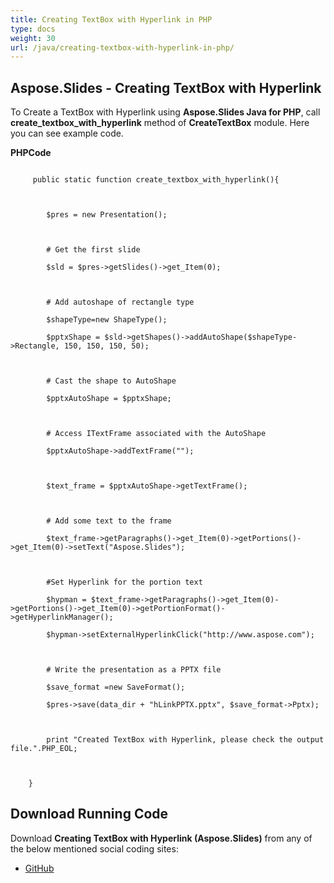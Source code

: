 ```yaml
---
title: Creating TextBox with Hyperlink in PHP
type: docs
weight: 30
url: /java/creating-textbox-with-hyperlink-in-php/
---
```


## **Aspose.Slides - Creating TextBox with Hyperlink**
To Create a TextBox with Hyperlink using **Aspose.Slides Java for PHP**, call **create_textbox_with_hyperlink** method of **CreateTextBox** module. Here you can see example code.

**PHPCode**

```

     public static function create_textbox_with_hyperlink(){



        $pres = new Presentation();



        # Get the first slide

        $sld = $pres->getSlides()->get_Item(0);



        # Add autoshape of rectangle type

        $shapeType=new ShapeType();

        $pptxShape = $sld->getShapes()->addAutoShape($shapeType->Rectangle, 150, 150, 150, 50);



        # Cast the shape to AutoShape

        $pptxAutoShape = $pptxShape;



        # Access ITextFrame associated with the AutoShape

        $pptxAutoShape->addTextFrame("");



        $text_frame = $pptxAutoShape->getTextFrame();



        # Add some text to the frame

        $text_frame->getParagraphs()->get_Item(0)->getPortions()->get_Item(0)->setText("Aspose.Slides");



        #Set Hyperlink for the portion text

        $hypman = $text_frame->getParagraphs()->get_Item(0)->getPortions()->get_Item(0)->getPortionFormat()->getHyperlinkManager();

        $hypman->setExternalHyperlinkClick("http://www.aspose.com");



        # Write the presentation as a PPTX file

        $save_format =new SaveFormat();

        $pres->save(data_dir + "hLinkPPTX.pptx", $save_format->Pptx);



        print "Created TextBox with Hyperlink, please check the output file.".PHP_EOL;



    }

```
## **Download Running Code**
Download **Creating TextBox with Hyperlink (Aspose.Slides)** from any of the below mentioned social coding sites:

- [GitHub](https://github.com/aspose-slides/Aspose.Slides-for-Java/blob/master/Plugins/Aspose_Slides_Java_for_PHP/src/aspose/slides/WorkingWithText/CreateTextBox.php)
